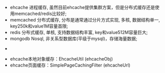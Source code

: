  * ehcache 进程缓存, 虽然目前ehcache提供集群方案，但是分布式缓存还是使用memcached/redis比较好;
 * memcached 分布式缓存, 分布是通常通过分片方式实现, 多核, 数据结构单一, key250k和value1M容量首限;
 * redis 分布式缓存, 单核, 支持数据结构丰富, key和value512M容量巨大;
 * mongodb Nosql, 非关系型数据库(平级于mysql)，存储海量数据;
 * <p/>
 * ehcache本地对象缓存：EhcacheUtil (ehcacheObj)
 * ehcache页面缓存：SimplePageCachingFilter (ehcacheUrl)